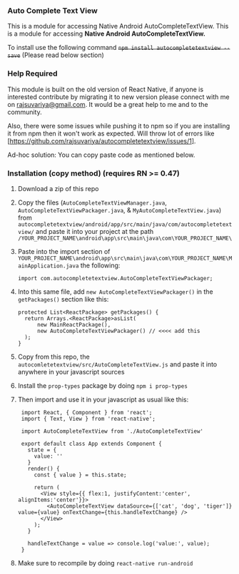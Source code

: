 ### Auto Complete Text View
 
This is a module for accessing Native Android AutoCompleteTextView.
This is a module for accessing **Native Android AutoCompleteTextView.**
 
To install use the following command
~~`npm install autocompletetextview --save`~~ (Please read below section)

### Help Required

This module is built on the old version of React Native, if anyone is interested contribute by migrating it to new version please connect with me on rajsuvariya@gmail.com. It would be a great help to me and to the community.

Also, there were some issues while pushing it to npm so if you are installing it from npm then it won't work as expected. Will throw lot of errors like [https://github.com/rajsuvariya/autocompletetextview/issues/1].

Ad-hoc solution: You can copy paste code as mentioned below.

### Installation (copy method) (requires RN >= 0.47)

1. Download a zip of this repo
2. Copy the files (`AutoCompleteTextViewManager.java`, `AutoCompleteTextViewPackager.java`, & `MyAutoCompleteTextView.java`) from `autocompletetextview/android/app/src/main/java/com/autocompletetextview/` and paste it into your project at the path `/YOUR_PROJECT_NAME\android\app\src\main\java\com\YOUR_PROJECT_NAME\`
3. Paste into the import section of `YOUR_PROJECT_NAME\android\app\src\main\java\com\YOUR_PROJECT_NAME\MainApplication.java` the following:

   ```
   import com.autocompletetextview.AutoCompleteTextViewPackager;
   ```
 
 4. Into this same file, add `new AutoCompleteTextViewPackager()` in the `getPackages()` section like this:
 
    ```
    protected List<ReactPackage> getPackages() {
      return Arrays.<ReactPackage>asList(
          new MainReactPackage(),
          new AutoCompleteTextViewPackager() // <<<< add this
      );
    }    
    ```
5. Copy from this repo, the `autocomletetextview/src/AutoCompleteTextView.js` and paste it into anywhere in your javascript sources
6. Install the `prop-types` package by doing `npm i prop-types`
7. Then import and use it in your javascript as usual like this:

   ```
    import React, { Component } from 'react';
    import { Text, View } from 'react-native';

    import AutoCompleteTextView from './AutoCompleteTextView'

    export default class App extends Component {
      state = {
        value: ''
      }
      render() {
        const { value } = this.state;

        return (
          <View style={{ flex:1, justifyContent:'center', alignItems:'center'}}>
            <AutoCompleteTextView dataSource={['cat', 'dog', 'tiger']} value={value} onTextChange={this.handleTextChange} />
          </View>
        );
      }

      handleTextChange = value => console.log('value:', value);
    }
   ```
8. Make sure to recompile by doing `react-native run-android`
    

